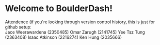 # Welcome to BoulderDash!

Attendence (if you're looking through version control history, this is just for github setup:  
Jace Weerawardena (2350485)
Omar Zarugh (2141745)
Yee Tsz Tung (2363408)
Isaac Atkinson (2216274)
Ken Hung (2035666)
